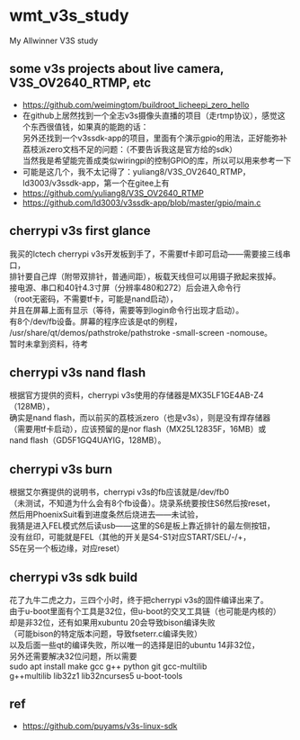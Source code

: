 # wmt_v3s_study
My Allwinner V3S study

## some v3s projects about live camera, V3S_OV2640_RTMP, etc      
* https://github.com/weimingtom/buildroot_licheepi_zero_hello  
* 在github上居然找到一个全志v3s摄像头直播的项目（走rtmp协议），感觉这个东西很值钱，如果真的能跑的话：  
另外还找到一个v3ssdk-app的项目，里面有个演示gpio的用法，正好能弥补荔枝派zero文档不足的问题：（不要告诉我这是官方给的sdk）  
当然我是希望能完善成类似wiringpi的控制GPIO的库，所以可以用来参考一下  
* 可能是这几个，我不太记得了：yuliang8/V3S_OV2640_RTMP，ld3003/v3ssdk-app，第一个在gitee上有  
* https://github.com/yuliang8/V3S_OV2640_RTMP  
* https://github.com/ld3003/v3ssdk-app/blob/master/gpio/main.c  

## cherrypi v3s first glance  
我买的lctech cherrypi v3s开发板到手了，不需要tf卡即可启动——需要接三线串口，  
排针要自己焊（附带双排针，普通间距），板载天线但可以用镊子掀起来拔掉。  
接电源、串口和40针4.3寸屏（分辨率480和272）后会进入命令行  
（root无密码，不需要tf卡，可能是nand启动），  
并且在屏幕上面有显示（等待，需要等到login命令行出现才启动）。  
有8个/dev/fb设备。屏幕的程序应该是qt的例程，  
/usr/share/qt/demos/pathstroke/pathstroke -small-screen -nomouse。  
暂时未拿到资料，待考  

## cherrypi v3s nand flash    
根据官方提供的资料，cherrypi v3s使用的存储器是MX35LF1GE4AB-Z4（128MB），  
确实是nand flash，而以前买的荔枝派zero（也是v3s），则是没有焊存储器  
（需要用tf卡启动），应该预留的是nor flash（MX25L12835F，16MB）或  
nand flash（GD5F1GQ4UAYIG，128MB）。   

## cherrypi v3s burn  
根据艾尔赛提供的说明书，cherrypi v3s的fb应该就是/dev/fb0  
（未测试，不知道为什么会有8个fb设备）。烧录系统要按住S6然后按reset，  
然后用PhoenixSuit看到进度条然后烧进去——未试验，  
我猜是进入FEL模式然后读usb——这里的S6是板上靠近排针的最左侧按钮，  
没有丝印，可能就是FEL（其他的开关是S4-S1对应START/SEL/-/+，  
S5在另一个板边缘，对应reset）  

## cherrypi v3s sdk build  
花了九牛二虎之力，三四个小时，终于把cherrypi v3s的固件编译出来了。  
由于u-boot里面有个工具是32位，但u-boot的交叉工具链（也可能是内核的）  
却是非32位，还有如果用xubuntu 20会导致bison编译失败  
（可能bison的特定版本问题，导致fseterr.c编译失败）  
以及后面一些qt的编译失败，所以唯一的选择是旧的ubuntu 14非32位，  
另外还需要解决32位问题，所以需要  
sudo apt install make gcc g++ python git gcc-multilib   
g++multilib lib32z1 lib32ncurses5 u-boot-tools  

## ref  
* https://github.com/puyams/v3s-linux-sdk  
